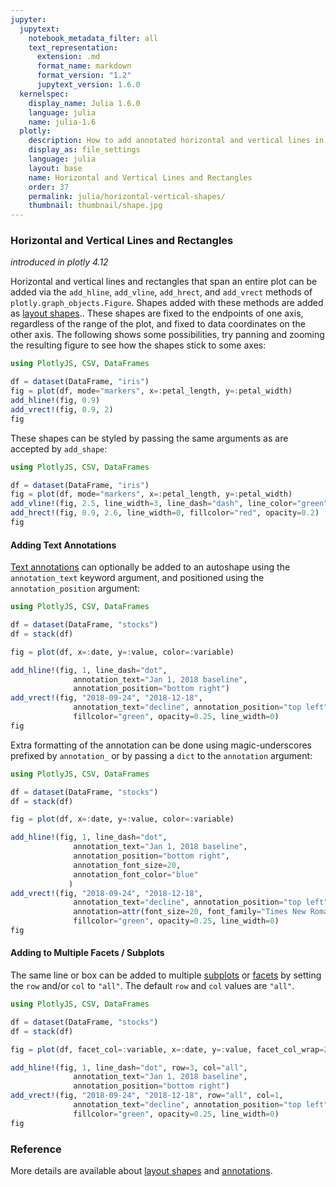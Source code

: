 ```yaml
---
jupyter:
  jupytext:
    notebook_metadata_filter: all
    text_representation:
      extension: .md
      format_name: markdown
      format_version: "1.2"
      jupytext_version: 1.6.0
  kernelspec:
    display_name: Julia 1.6.0
    language: julia
    name: julia-1.6
  plotly:
    description: How to add annotated horizontal and vertical lines in Julia.
    display_as: file_settings
    language: julia
    layout: base
    name: Horizontal and Vertical Lines and Rectangles
    order: 37
    permalink: julia/horizontal-vertical-shapes/
    thumbnail: thumbnail/shape.jpg
---
```


### Horizontal and Vertical Lines and Rectangles

*introduced in plotly 4.12*

Horizontal and vertical lines and rectangles that span an entire
plot can be added via the `add_hline`, `add_vline`, `add_hrect`, and `add_vrect`
methods of `plotly.graph_objects.Figure`. Shapes added with these methods are
added as [layout shapes](/julia/shapes).. These shapes are fixed to the endpoints of one axis,
regardless of the range of the plot, and fixed to data coordinates on the other axis. The
following shows some possibilities, try panning and zooming the resulting figure
to see how the shapes stick to some axes:

```julia
using PlotlyJS, CSV, DataFrames

df = dataset(DataFrame, "iris")
fig = plot(df, mode="markers", x=:petal_length, y=:petal_width)
add_hline!(fig, 0.9)
add_vrect!(fig, 0.9, 2)
fig
```

These shapes can be styled by passing the same arguments as are accepted by `add_shape`:

```julia
using PlotlyJS, CSV, DataFrames

df = dataset(DataFrame, "iris")
fig = plot(df, mode="markers", x=:petal_length, y=:petal_width)
add_vline!(fig, 2.5, line_width=3, line_dash="dash", line_color="green")
add_hrect!(fig, 0.9, 2.6, line_width=0, fillcolor="red", opacity=0.2)
fig
```

#### Adding Text Annotations

[Text annotations](/julia/text-and-annotations) can optionally be added to an autoshape
using the `annotation_text` keyword argument, and positioned using the `annotation_position` argument:

<!-- TODO: Annotations not showing up -->
```julia
using PlotlyJS, CSV, DataFrames

df = dataset(DataFrame, "stocks")
df = stack(df)

fig = plot(df, x=:date, y=:value, color=:variable)

add_hline!(fig, 1, line_dash="dot",
              annotation_text="Jan 1, 2018 baseline", 
              annotation_position="bottom right")
add_vrect!(fig, "2018-09-24", "2018-12-18", 
              annotation_text="decline", annotation_position="top left",
              fillcolor="green", opacity=0.25, line_width=0)
fig
```

Extra formatting of the annotation can be done using magic-underscores prefixed by `annotation_` or by
passing a `dict` to the `annotation` argument:

```julia
using PlotlyJS, CSV, DataFrames

df = dataset(DataFrame, "stocks")
df = stack(df)

fig = plot(df, x=:date, y=:value, color=:variable)

add_hline!(fig, 1, line_dash="dot",
              annotation_text="Jan 1, 2018 baseline", 
              annotation_position="bottom right",
              annotation_font_size=20,
              annotation_font_color="blue"
             )
add_vrect!(fig, "2018-09-24", "2018-12-18", 
              annotation_text="decline", annotation_position="top left",
              annotation=attr(font_size=20, font_family="Times New Roman"),
              fillcolor="green", opacity=0.25, line_width=0)
fig
```

#### Adding to Multiple Facets / Subplots

The same line or box can be added to multiple [subplots](/julia/subplots/) or [facets](/julia/facet-plots/)
by setting the `row` and/or `col` to `"all"`. The default `row` and `col` values are `"all"`.

```julia
using PlotlyJS, CSV, DataFrames

df = dataset(DataFrame, "stocks")
df = stack(df)

fig = plot(df, facet_col=:variable, x=:date, y=:value, facet_col_wrap=2)

add_hline!(fig, 1, line_dash="dot", row=3, col="all",
              annotation_text="Jan 1, 2018 baseline", 
              annotation_position="bottom right")
add_vrect!(fig, "2018-09-24", "2018-12-18", row="all", col=1,
              annotation_text="decline", annotation_position="top left",
              fillcolor="green", opacity=0.25, line_width=0)
fig
```

### Reference

More details are available about [layout shapes](/julia/shapes/) and [annotations](/julia/text-and-annotations). 